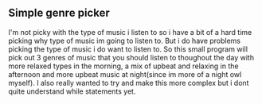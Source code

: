 ## Simple genre picker
I'm not picky with the type of music i listen to so i have a bit of a hard time picking why type of music im going to listen to. But i do have problems picking the type of music i do want to listen to. So this small program will pick out 3 genres of music that you should listen to thoughout the day with more relaxed types in the morning, a mix of upbeat and relaxing in the afternoon and more upbeat music at night(since im more of a night owl myself). I also really wanted to try and make this more complex but i dont quite understand while statements yet.